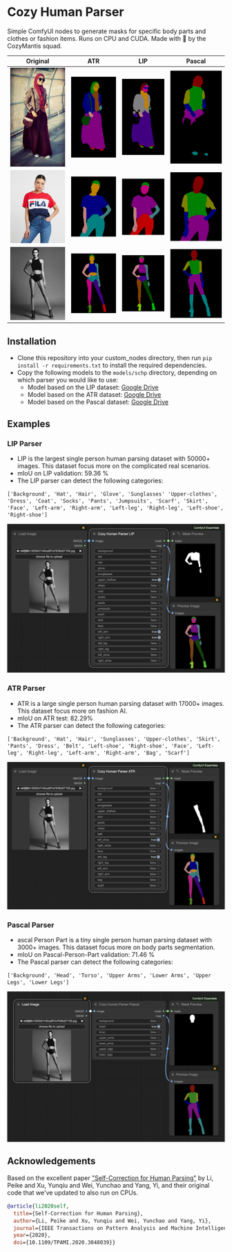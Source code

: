 # Cozy Human Parser

Simple ComfyUI nodes to generate masks for specific body parts and clothes or fashion items. Runs on CPU and CUDA.
Made with 💚 by the CozyMantis squad.

| Original              | ATR                      | LIP                      | Pascal                      |
| --------------------- | ------------------------ | ------------------------ | ------------------------ |
| ![](assets/demo1.jpg) | ![](assets/demo1atr.png) | ![](assets/demo1lip.png) | ![](assets/demo1pascal.png) |
| ![](assets/demo2.jpg) | ![](assets/demo2atr.png) | ![](assets/demo2lip.png) | ![](assets/demo2pascal.png) |
| ![](assets/demo3.jpg) | ![](assets/demo3atr.png) | ![](assets/demo3lip.png) | ![](assets/demo3pascal.png) |

## Installation

- Clone this repository into your custom_nodes directory, then run `pip install -r requirements.txt` to install the required dependencies.
- Copy the following models to the `models/schp` directory, depending on which parser you would like to use:
  - Model based on the LIP dataset: [Google Drive](https://drive.google.com/file/d/1k4dllHpu0bdx38J7H28rVVLpU-kOHmnH/view?usp=sharing)
  - Model based on the ATR dataset: [Google Drive](https://drive.google.com/file/d/1ruJg4lqR_jgQPj-9K0PP-L2vJERYOxLP/view?usp=sharing)
  - Model based on the Pascal dataset: [Google Drive](https://drive.google.com/file/d/1E5YwNKW2VOEayK9mWCS3Kpsxf-3z04ZE/view?usp=sharing)

## Examples

### LIP Parser

- LIP is the largest single person human parsing dataset with 50000+ images. This dataset focus more on the complicated real scenarios.
- mIoU on LIP validation: 59.36 %
- The LIP parser can detect the following categories:

```
['Background', 'Hat', 'Hair', 'Glove', 'Sunglasses' 'Upper-clothes', 'Dress', 'Coat', 'Socks', 'Pants', 'Jumpsuits', 'Scarf', 'Skirt', 'Face', 'Left-arm', 'Right-arm', 'Left-leg', 'Right-leg', 'Left-shoe', 'Right-shoe']
```

![assets/lipexample.png](assets/lipexample.png)

### ATR Parser

- ATR is a large single person human parsing dataset with 17000+ images. This dataset focus more on fashion AI.
- mIoU on ATR test: 82.29%
- The ATR parser can detect the following categories:

```
['Background', 'Hat', 'Hair', 'Sunglasses', 'Upper-clothes', 'Skirt', 'Pants', 'Dress', 'Belt', 'Left-shoe', 'Right-shoe', 'Face', 'Left-leg', 'Right-leg', 'Left-arm', 'Right-arm', 'Bag', 'Scarf']
```

![assets/atrexample.png](assets/atrexample.png)

### Pascal Parser

- ascal Person Part is a tiny single person human parsing dataset with 3000+ images. This dataset focus more on body parts segmentation.
- mIoU on Pascal-Person-Part validation: 71.46 %
- The Pascal parser can detect the following categories:

```
['Background', 'Head', 'Torso', 'Upper Arms', 'Lower Arms', 'Upper Legs', 'Lower Legs']
```

![assets/pascalexample.png](assets/pascalexample.png)

## Acknowledgements

Based on the excellent paper ["Self-Correction for Human Parsing"](https://github.com/GoGoDuck912/Self-Correction-Human-Parsing) by Li, Peike and Xu, Yunqiu and Wei, Yunchao and Yang, Yi, and their original code that we've updated to also run on CPUs.

```bibtex
@article{li2020self,
  title={Self-Correction for Human Parsing}, 
  author={Li, Peike and Xu, Yunqiu and Wei, Yunchao and Yang, Yi},
  journal={IEEE Transactions on Pattern Analysis and Machine Intelligence}, 
  year={2020},
  doi={10.1109/TPAMI.2020.3048039}}
```